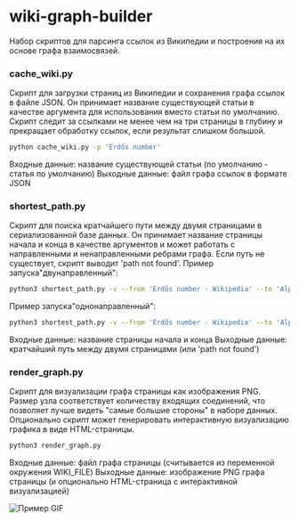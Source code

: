 # wiki-graph-builder
Набор скриптов для парсинга ссылок из Википедии и построения на их основе графа взаимосвязей.



### cache_wiki.py
Скрипт для загрузки страниц из Википедии и сохранения графа ссылок в файле JSON. Он принимает название существующей статьи в качестве аргумента для использования вместо статьи по умолчанию. Скрипт следит за ссылками не менее чем на три страницы в глубину и прекращает обработку ссылок, если результат слишком большой.

```bash
python cache_wiki.py -p 'Erdős number'
```

Входные данные: название существующей статьи (по умолчанию - статья по умолчанию)
Выходные данные: файл графа ссылок в формате JSON

### shortest_path.py
Скрипт для поиска кратчайшего пути между двумя страницами в сериализованной базе данных. Он принимает название страницы начала и конца в качестве аргументов и может работать с направленными и ненаправленными ребрами графа. Если путь не существует, скрипт выводит 'path not found'.
Пример запуска"двунаправленный":
```bash
python3 shortest_path.py -v --from 'Erdős number - Wikipedia' --to 'Alphabet - Wikipedia'
```
Пример запуска"однонаправленный":
```bash
python3 shortest_path.py -v --from 'Erdős number - Wikipedia' --to 'Alphabet - Wikipedia' --non-directed

```
Входные данные: название страницы начала и конца
Выходные данные: кратчайший путь между двумя страницами (или 'path not found')

### render_graph.py
Скрипт для визуализации графа страницы как изображения PNG. Размер узла соответствует количеству входящих соединений, что позволяет лучше видеть "самые большие стороны" в наборе данных. Опционально скрипт может генерировать интерактивную визуализацию графика в виде HTML-страницы.
```bash
python3 render_graph.py
```
Входные данные: файл графа страницы (считывается из переменной окружения WIKI_FILE)
Выходные данные: изображение PNG графа страницы (и опционально HTML-страница с интерактивной визуализацией)

<img src="./materials/graph.gif" alt="Пример GIF">